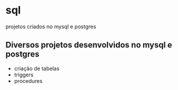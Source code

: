 # sql
projetos criados no mysql e postgres

## Diversos projetos desenvolvidos no mysql e postgres

 - criação de tabelas
 - triggers
 - procedures
 
